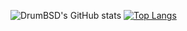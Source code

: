 ![DrumBSD's GitHub stats](https://github-readme-stats.vercel.app/api?username=drumbsd&show_icons=true&count_private=true) [![Top Langs](https://github-readme-stats.vercel.app/api/top-langs/?username=drumbsd&count_private=true)](https://github.com/drumbsd/github-readme-stats)


